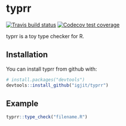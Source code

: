 # typrr

<!-- badges: start -->
[![Travis build status](https://travis-ci.org/igjit/typrr.svg?branch=master)](https://travis-ci.org/igjit/typrr)
[![Codecov test coverage](https://codecov.io/gh/igjit/typrr/branch/master/graph/badge.svg)](https://codecov.io/gh/igjit/typrr?branch=master)
<!-- badges: end -->

typrr is a toy type checker for R.

## Installation

You can install typrr from github with:

``` r
# install.packages("devtools")
devtools::install_github("igjit/typrr")
```

## Example

``` r
typrr::type_check("filename.R")
```
